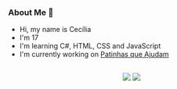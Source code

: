 ### About Me 🌱
- Hi, my name is Cecília 
- I'm 17
- I'm learning C#, HTML, CSS and JavaScript 
- I'm currently working on [Patinhas que Ajudam](https://github.com/leticiagarz/doacao-doguinho)

##

<div align="center">
   <a href="https://www.linkedin.com/in/cec%C3%ADlia-silva-65a480257/" target="_blank"><img src="https://img.shields.io/badge/-LinkedIn-%230077B5?style=for-the-badge&logo=linkedin&logoColor=white" target="_blank"></a> 
     <a href = "mailto:ceciliaalicesilva88@gmail.com"><img src="https://img.shields.io/badge/-Gmail-%23333?style=for-the-badge&logo=gmail&logoColor=white" target="_blank"></a>
   


